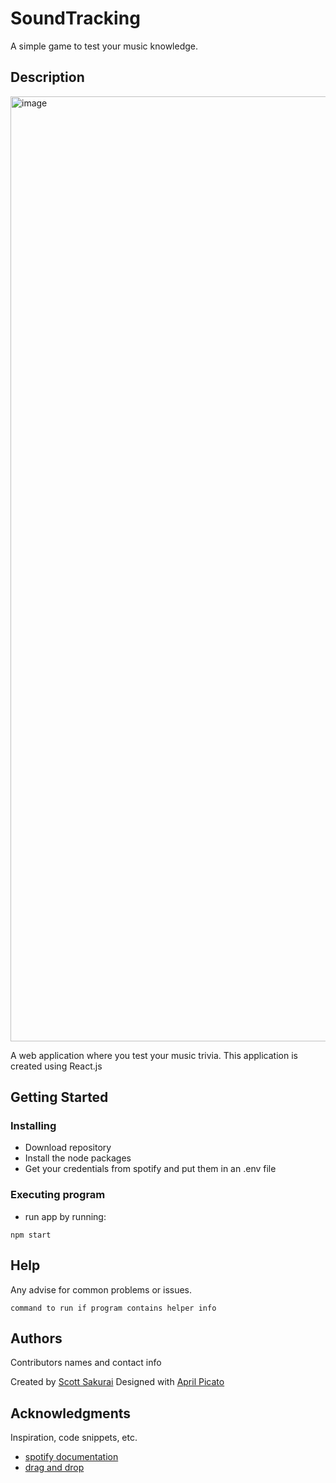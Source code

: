 # SoundTracking

A simple game to test your music knowledge.

## Description
<img width="1512" alt="image" src="https://github.com/scottsak/soundtracking/assets/48599109/61ec0e1d-5c61-4f22-9a4b-4336ce2cec11">

A web application where you test your music trivia. This application is created using React.js

## Getting Started

### Installing

* Download repository
* Install the node packages
* Get your credentials from spotify and put them in an .env file

### Executing program

* run app by running:
```
npm start
```

## Help

Any advise for common problems or issues.
```
command to run if program contains helper info
```

## Authors

Contributors names and contact info

Created by [Scott Sakurai](https://scottsakurai.com/)
Designed with [April Picato](https://ok4pril.com/)

## Acknowledgments

Inspiration, code snippets, etc.
* [spotify documentation](https://developer.spotify.com/documentation/web-api)
* [drag and drop](https://www.npmjs.com/package/react-beautiful-dnd)
